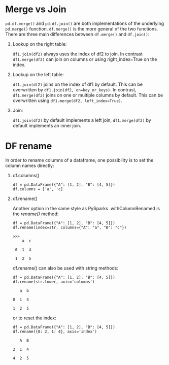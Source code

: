 # Merge vs Join
`pd.df.merge()` and `pd.df.join()` are both implementations of the underlying `pd.merge()` function. `df.merge()` is the more general
of the two functions. There are three main differences between `df.merge()` and `df.join()`:
1. Lookup on the right table:

    `df1.join(df2)` always uses the index of df2 to join. In contrast `df1.merge(df2)` can join on columns or using right_index=True on the index.
  
2. Lookup on the left table:
  
    `df1.join(df2)` joins on the index of df1 by default. This can be overwritten by `df1.join(df2, on=key_or_keys)`.
    In contrast, `df1.merge(df2)` joins on one or multiple columns by default. This can be overwritten using `df1.merge(df2, left_index=True)`.

3. Join:

    `df1.join(df2)` by default implements a left join, `df1.merge(df2)` by default implements an inner join. 


# DF rename
In order to rename columns of a dataframe, one possibility is to set the column names directly:

1. df.columns()
    ```
    df = pd.DataFrame({"A": [1, 2], "B": [4, 5]})
    df.columns = ['a', 'c]
    ```
2. df.rename()
    
    Another option in the same style as PySparks .withColumnRenamed is the *rename()* method:
    ```
    df = pd.DataFrame({"A": [1, 2], "B": [4, 5]})
    df.rename(index=str, columns={"A": "a", "B": "c"})
    
    >>>
        a  c
        
     0  1  4
     
     1  2  5
     ```
    
    df.rename() can also be used with string methods:
    
    ```
    df = pd.DataFrame({"A": [1, 2], "B": [4, 5]})
    df.rename(str.lower, axis='columns')
    
       a  b
       
    0  1  4
    
    1  2  5
    ```
    
    or to reset the index:
    
    ```
    df = pd.DataFrame({"A": [1, 2], "B": [4, 5]})
    df.rename({0: 2, 1: 4}, axis='index')
    
       A  B
       
    2  1  4
    
    4  2  5
    ```
